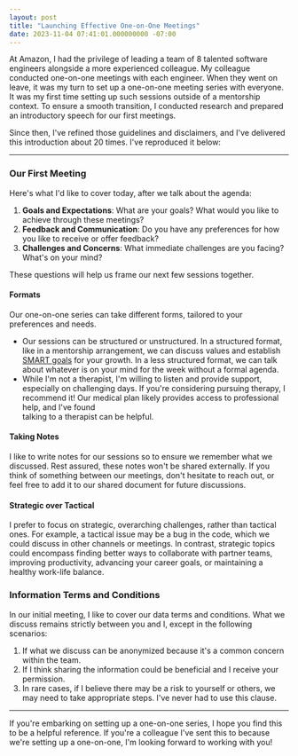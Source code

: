 ```yaml
---
layout: post
title: "Launching Effective One-on-One Meetings"
date: 2023-11-04 07:41:01.000000000 -07:00
---
```


At Amazon, I had the privilege of leading a team of 8 talented software engineers
alongside a more experienced colleague. My colleague conducted one-on-one
meetings with each engineer. When they went on leave, it was my turn to
set up a one-on-one meeting series with everyone. It was my first time setting up
such sessions outside of a mentorship context. To ensure a smooth transition,
I conducted research and prepared an introductory speech for our first meetings.

Since then, I've refined those guidelines and disclaimers, and I've delivered
this introduction about 20 times. I've reproduced it below:

---

### Our First Meeting

Here's what I'd like to cover today, after we talk about the agenda:

1. **Goals and Expectations**: What are your goals? What would you like to achieve
   through these meetings?
2. **Feedback and Communication**: Do you have any preferences for how you like
   to receive or offer feedback?
3. **Challenges and Concerns**: What immediate challenges are you facing?
   What's on your mind?

These questions will help us frame our next few sessions together.

#### Formats

Our one-on-one series can take different forms, tailored to your preferences and
needs.

- Our sessions can be structured or unstructured. In a structured format, like
  in a mentorship arrangement, we can discuss values and establish
  [SMART goals](https://www.atlassian.com/blog/productivity/how-to-write-smart-goals)
  for your growth. In a less structured format, we can talk about whatever is on your
  mind for the week without a formal agenda.
- While I'm not a therapist, I'm willing to listen and provide support, especially
  on challenging days. If you're considering pursuing therapy, I recommend it!
  Our medical plan likely provides access to professional help, and I've found  
  talking to a therapist can be helpful.

#### Taking Notes

I like to write notes for our sessions so to ensure we remember what we discussed.
Rest assured, these notes won't be shared externally.
If you think of something between our meetings, don't hesitate to reach out,
or feel free to add it to our shared document for future discussions.

#### Strategic over Tactical

I prefer to focus on strategic, overarching challenges, rather than tactical ones.
For example, a tactical issue may be a bug in the code, which we could discuss
in other channels or meetings. In contrast, strategic topics could encompass
finding better ways to collaborate with partner teams, improving productivity,
advancing your career goals, or maintaining a healthy work-life balance.

### Information Terms and Conditions

In our initial meeting, I like to cover our data terms and conditions.
What we discuss remains strictly between you and I, except in the following scenarios:

1. If what we discuss can be anonymized because it's a common concern within the team.
2. If I think sharing the information could be beneficial and I receive your permission.
3. In rare cases, if I believe there may be a risk to yourself or others, we may need to take
   appropriate steps. I've never had to use this clause.

---

If you're embarking on setting up a one-on-one series, I hope you find this to be a helpful
reference. If you're a colleague I've sent this to because we're setting up a one-on-one,
I'm looking forward to working with you!
